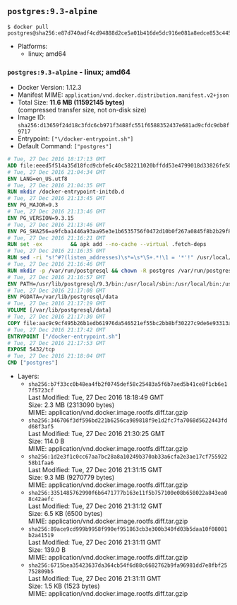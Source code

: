 ## `postgres:9.3-alpine`

```console
$ docker pull postgres@sha256:e87d740adf4cd94888d2ce5a01b416de5dc916e081a8edce853c4452e9c7465e
```

-	Platforms:
	-	linux; amd64

### `postgres:9.3-alpine` - linux; amd64

-	Docker Version: 1.12.3
-	Manifest MIME: `application/vnd.docker.distribution.manifest.v2+json`
-	Total Size: **11.6 MB (11592145 bytes)**  
	(compressed transfer size, not on-disk size)
-	Image ID: `sha256:d13659f24d18c3fdc6cb971f3488fc551f6588352437e681ad9cfdc9db8f9717`
-	Entrypoint: `["\/docker-entrypoint.sh"]`
-	Default Command: `["postgres"]`

```dockerfile
# Tue, 27 Dec 2016 18:17:13 GMT
ADD file:eeed5f514a35d18fcd9cbfe6c40c582211020bffdd53e4799018d33826fe5067 in / 
# Tue, 27 Dec 2016 21:04:34 GMT
ENV LANG=en_US.utf8
# Tue, 27 Dec 2016 21:04:35 GMT
RUN mkdir /docker-entrypoint-initdb.d
# Tue, 27 Dec 2016 21:13:45 GMT
ENV PG_MAJOR=9.3
# Tue, 27 Dec 2016 21:13:46 GMT
ENV PG_VERSION=9.3.15
# Tue, 27 Dec 2016 21:13:46 GMT
ENV PG_SHA256=a9fcba1446a93aa95e3e1b6535756f0472d10b0f267a0845f8b2b29f89de5c4f
# Tue, 27 Dec 2016 21:16:21 GMT
RUN set -ex 		&& apk add --no-cache --virtual .fetch-deps 		ca-certificates 		openssl 		tar 		&& wget -O postgresql.tar.bz2 "https://ftp.postgresql.org/pub/source/v$PG_VERSION/postgresql-$PG_VERSION.tar.bz2" 	&& echo "$PG_SHA256 *postgresql.tar.bz2" | sha256sum -c - 	&& mkdir -p /usr/src/postgresql 	&& tar 		--extract 		--file postgresql.tar.bz2 		--directory /usr/src/postgresql 		--strip-components 1 	&& rm postgresql.tar.bz2 		&& apk add --no-cache --virtual .build-deps 		bison 		flex 		gcc 		libc-dev 		libedit-dev 		libxml2-dev 		libxslt-dev 		make 		openssl-dev 		perl 		util-linux-dev 		zlib-dev 		&& cd /usr/src/postgresql 	&& ./configure 		--enable-integer-datetimes 		--enable-thread-safety 		--enable-tap-tests 		--disable-rpath 		--with-uuid=e2fs 		--with-gnu-ld 		--with-pgport=5432 		--with-system-tzdata=/usr/share/zoneinfo 		--prefix=/usr/local 				--with-openssl 		--with-libxml 		--with-libxslt 	&& make -j "$(getconf _NPROCESSORS_ONLN)" world 	&& make install-world 	&& make -C contrib install 		&& runDeps="$( 		scanelf --needed --nobanner --recursive /usr/local 			| awk '{ gsub(/,/, "\nso:", $2); print "so:" $2 }' 			| sort -u 			| xargs -r apk info --installed 			| sort -u 	)" 	&& apk add --no-cache --virtual .postgresql-rundeps 		$runDeps 		bash 		su-exec 		tzdata 	&& apk del .fetch-deps .build-deps 	&& cd / 	&& rm -rf 		/usr/src/postgresql 		/usr/local/include/* 		/usr/local/share/doc 		/usr/local/share/man 	&& find /usr/local -name '*.a' -delete
# Tue, 27 Dec 2016 21:16:35 GMT
RUN sed -ri "s!^#?(listen_addresses)\s*=\s*\S+.*!\1 = '*'!" /usr/local/share/postgresql/postgresql.conf.sample
# Tue, 27 Dec 2016 21:16:46 GMT
RUN mkdir -p /var/run/postgresql && chown -R postgres /var/run/postgresql
# Tue, 27 Dec 2016 21:16:57 GMT
ENV PATH=/usr/lib/postgresql/9.3/bin:/usr/local/sbin:/usr/local/bin:/usr/sbin:/usr/bin:/sbin:/bin
# Tue, 27 Dec 2016 21:17:08 GMT
ENV PGDATA=/var/lib/postgresql/data
# Tue, 27 Dec 2016 21:17:19 GMT
VOLUME [/var/lib/postgresql/data]
# Tue, 27 Dec 2016 21:17:30 GMT
COPY file:aac9c9cf495b26b1edb61976da546521ef55bc2bb8bf30227c9de6e93313afce in / 
# Tue, 27 Dec 2016 21:17:42 GMT
ENTRYPOINT ["/docker-entrypoint.sh"]
# Tue, 27 Dec 2016 21:17:53 GMT
EXPOSE 5432/tcp
# Tue, 27 Dec 2016 21:18:04 GMT
CMD ["postgres"]
```

-	Layers:
	-	`sha256:b7f33cc0b48ea4fb2f0745def58c25483a5f6b7aed5b41ce8f1cb6e17f5723cf`  
		Last Modified: Tue, 27 Dec 2016 18:18:49 GMT  
		Size: 2.3 MB (2313090 bytes)  
		MIME: application/vnd.docker.image.rootfs.diff.tar.gzip
	-	`sha256:346706f3df596bd221b6256ca989818f9e1d2fc7fa7068d5622443fdd68f3af5`  
		Last Modified: Tue, 27 Dec 2016 21:30:25 GMT  
		Size: 114.0 B  
		MIME: application/vnd.docker.image.rootfs.diff.tar.gzip
	-	`sha256:1d2e3f1c0cc67aa7bc28a8a10249b370ab33a6cfa2e3ae17cf75592258b1faa6`  
		Last Modified: Tue, 27 Dec 2016 21:31:15 GMT  
		Size: 9.3 MB (9270779 bytes)  
		MIME: application/vnd.docker.image.rootfs.diff.tar.gzip
	-	`sha256:3351485762990f6b6471777b163e11f5b757100e08b658022a843ea08c42aefc`  
		Last Modified: Tue, 27 Dec 2016 21:31:12 GMT  
		Size: 6.5 KB (6500 bytes)  
		MIME: application/vnd.docker.image.rootfs.diff.tar.gzip
	-	`sha256:89ace9cd999b9958f990ef951863cb3e300b340fd03b5daa10f08081b2a41519`  
		Last Modified: Tue, 27 Dec 2016 21:31:11 GMT  
		Size: 139.0 B  
		MIME: application/vnd.docker.image.rootfs.diff.tar.gzip
	-	`sha256:6715bea35423637da364cb54f6d88c6682762b9fa96981dd7e8fbf25752809b5`  
		Last Modified: Tue, 27 Dec 2016 21:31:11 GMT  
		Size: 1.5 KB (1523 bytes)  
		MIME: application/vnd.docker.image.rootfs.diff.tar.gzip
